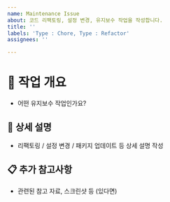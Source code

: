 ```yaml
---
name: Maintenance Issue
about: 코드 리팩토링, 설정 변경, 유지보수 작업을 작성합니다.
title: ''
labels: 'Type : Chore, Type : Refactor'
assignees: ''

---
```


# 🔧 작업 개요

- 어떤 유지보수 작업인가요?

## 📝 상세 설명

- 리팩토링 / 설정 변경 / 패키지 업데이트 등 상세 설명 작성

## 📋 추가 참고사항

- 관련된 참고 자료, 스크린샷 등 (있다면)
